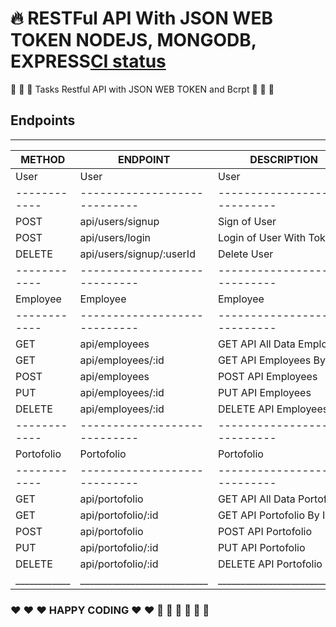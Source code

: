 # :fire: RESTFul API With JSON WEB TOKEN NODEJS, MONGODB, EXPRESS[CI status](https://img.shields.io/badge/build-passing-brightgreen.svg)

:elephant: :elephant: :elephant: Tasks Restful API with JSON WEB TOKEN and Bcrpt :elephant: :elephant: :elephant:

## Endpoints
________________________________________________________________________
| METHOD     |      ENDPOINT              |       DESCRIPTION           |
|------------|----------------------------|-----------------------------|
| User       |        User                |           User              |
|------------|----------------------------|-----------------------------|
| POST       | api/users/signup           | Sign of User                |
| POST       | api/users/login            | Login of User With Token    |
| DELETE     | api/users/signup/:userId   | Delete User                 |
|------------|----------------------------|-----------------------------|
| Employee   |       Employee             |          Employee           |
|------------|----------------------------|-----------------------------|
| GET        | api/employees              | GET API All Data Employees  |
| GET        | api/employees/:id          | GET API Employees By ID     |
| POST       | api/employees              | POST API Employees          |
| PUT        | api/employees/:id          | PUT API Employees           |
| DELETE     | api/employees/:id          | DELETE API Employees        |
|------------|----------------------------|-----------------------------|
| Portofolio |       Portofolio           |          Portofolio         |
|------------|----------------------------|-----------------------------|
| GET        | api/portofolio             | GET API All Data Portofolio |
| GET        | api/portofolio/:id         | GET API Portofolio By ID    |
| POST       | api/portofolio             | POST API Portofolio         |
| PUT        | api/portofolio/:id         | PUT API Portofolio          |
| DELETE     | api/portofolio/:id         | DELETE API Portofolio       |
|____________|____________________________|_____________________________|

### :heart: :heart: :heart: HAPPY CODING :heart: :heart: :rocket: :rocket: :rocket: :muscle: :muscle: :muscle: 